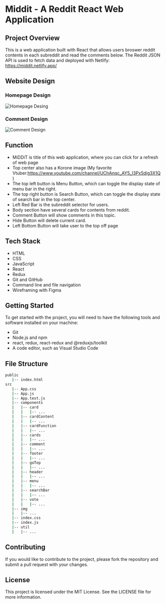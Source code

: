 # Middit - A Reddit React Web Application

## Project Overview
This is a web application built with React that allows users broswer reddit contents in each subreddit and read the comments below. The Reddit JSON API is used to fetch data and deployed with Netlify:
https://middit.netlify.app/

## Website Design

### Homepage Design

![Homepage Desing](https://user-images.githubusercontent.com/62541265/219620174-a3528603-96fb-4871-bbfb-08bd236cc21f.png)

### Comment Design

![Comment Design](https://user-images.githubusercontent.com/62541265/219620221-a57904a6-b4c2-4e2f-aa91-cb537e5e31b7.png)

## Function

- MiDDiT is title of this web application, where you can click for a refresh of web page 
- Top center also has a Korone image (My favorite Vtuber:https://www.youtube.com/channel/UChAnqc_AY5_I3Px5dig3X1Q) 
- The top left button is Menu Button, which can toggle the display state of menu bar in the right.
- The top right button is Search Button, which can toggle the display state of search bar in the top center.
- Left Red Bar is the subreddit selector for users.
- Body section have several cards for contents from reddit.
- Comment Button will show comments in this topic.
- Hide Button will delete current card.
- Left Bottom Button will take user to the top off page

## Tech Stack

- HTML
- CSS
- JavaScript
- React
- Redux
- Git and GitHub
- Command line and file navigation
- Wireframing with Figma

## Getting Started
To get started with the project, you will need to have the following tools and software installed on your machine:

- Git
- Node.js and npm
- react, redux, react-redux and @reduxjs/toolkit
- A code editor, such as Visual Studio Code

## File Structure

```bash
public
   |-- index.html
src
   |-- App.css
   |-- App.js
   |-- App.test.js
   |-- components
   |   |-- card
   |   |   |-- ...
   |   |-- cardContent
   |   |   |-- ...
   |   |-- cardFunction
   |   |   |-- ...
   |   |-- cards
   |   |   |-- ...
   |   |-- comment
   |   |   |-- ...
   |   |-- footer
   |   |   |-- ...
   |   |-- goTop
   |   |   |-- ...
   |   |-- header
   |   |   |-- ...
   |   |-- menu
   |   |   |-- ...
   |   |-- searchBar
   |   |   |-- ...
   |   |-- vote
   |   |   |-- ...
   |-- img
   |   |-- ...
   |-- index.css
   |-- index.js
   |-- util
   |   |-- ...
```

## Contributing
If you would like to contribute to the project, please fork the repository and submit a pull request with your changes.

## License
This project is licensed under the MIT License. See the LICENSE file for more information.

